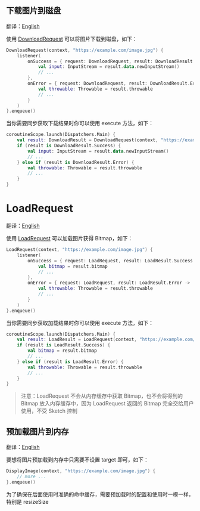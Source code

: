 


## 下载图片到磁盘

翻译：[English](preload)

使用 [DownloadRequest] 可以将图片下载到磁盘，如下：

```kotlin
DownloadRequest(context, "https://example.com/image.jpg") {
    listener(
        onSuccess = { request: DownloadRequest, result: DownloadResult.Success ->
            val input: InputStream = result.data.newInputStream()
            // ...
        },
        onError = { request: DownloadRequest, result: DownloadResult.Error ->
            val throwable: Throwable = result.throwable
            // ...
        }
    )
}.enqueue()
```

当你需要同步获取下载结果时你可以使用 execute 方法，如下：

```kotlin
coroutineScope.launch(Dispatchers.Main) {
    val result: DownloadResult = DownloadRequest(context, "https://example.com/image.jpg").execute()
    if (result is DownloadResult.Success) {
        val input: InputStream = result.data.newInputStream()
        // ...
    } else if (result is DownloadResult.Error) {
        val throwable: Throwable = result.throwable
        // ...
    }
}
```

[DownloadRequest]: ../../sketch-core/src/commonMain/kotlin/com/github/panpf/sketch/request/DownloadRequest.kt

# LoadRequest

翻译：[English](load_request.md)

使用 [LoadRequest] 可以加载图片获得 Bitmap，如下：

```kotlin
LoadRequest(context, "https://example.com/image.jpg") {
    listener(
        onSuccess = { request: LoadRequest, result: LoadResult.Success ->
            val bitmap = result.bitmap
            // ...
        },
        onError = { request: LoadRequest, result: LoadResult.Error ->
            val throwable: Throwable = result.throwable
            // ...
        }
    )
}.enqueue()
```

当你需要同步获取加载结果时你可以使用 execute 方法，如下：

```kotlin
coroutineScope.launch(Dispatchers.Main) {
    val result: LoadResult = LoadRequest(context, "https://example.com/image.jpg").execute()
    if (result is LoadResult.Success) {
        val bitmap = result.bitmap
        // ...
    } else if (result is LoadResult.Error) {
        val throwable: Throwable = result.throwable
        // ...
    }
}
```

> 注意：LoadRequest 不会从内存缓存中获取 Bitmap，也不会将得到的 Bitmap 放入内存缓存中，因为 LoadRequest
> 返回的 Bitmap 完全交给用户使用，不受 Sketch 控制

[LoadRequest]: ../../sketch-core/src/commonMain/kotlin/com/github/panpf/sketch/request/LoadRequest.kt

## 预加载图片到内存

翻译：[English](preloading.md)

要想将图片预加载到内存中只需要不设置 target 即可，如下：

```kotlin
DisplayImage(context, "https://example.com/image.jpg") {
    // more ...
}.enqueue()
```

为了确保在后面使用时准确的命中缓存，需要预加载时的配置和使用时一模一样，特别是 resizeSize